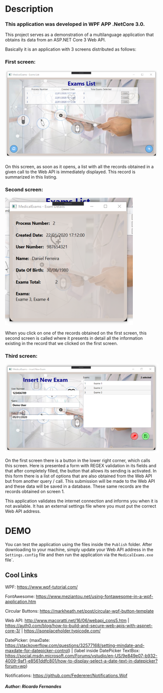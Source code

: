 # Description

### This application was developed in WPF APP .NetCore 3.0.

This project serves as a demonstration of a multilanguage application that obtains its data from an ASP.NET Core 3 Web API.

Basically it is an application with 3 screens distributed as follows:

### First screen:

![First Screen](https://github.com/rdfernandes/MedicalExams/blob/master/screen1.png)

On this screen, as soon as it opens, a list with all the records obtained in a given call to the Web API is immediately displayed. This record is summarized in this listing.

### Second screen:

![Second Screen](https://github.com/rdfernandes/MedicalExams/blob/master/screen2.png)

When you click on one of the records obtained on the first screen, this second screen is called where it presents in detail all the information existing in the record that we clicked on the first screen.

### Third screen:

![Third Screen](https://github.com/rdfernandes/MedicalExams/blob/master/screen3.png)

On the first screen there is a button in the lower right corner, which calls this screen.
Here is presented a form with REGEX validation in its fields and that after completely filled, the button that allows its sending is activated.
In this form there is a list of options that are also obtained from the Web API but from another query / call.
This submission will be made to the Web API and these data will be saved in a database.
These same records are the records obtained on screen 1.


This application validates the internet connection and informs you when it is not available.
It has an external settings file where you must put the correct Web API address.



# DEMO

You can test the application using the files inside the `Publish` folder.
After downloading to your machine, simply update your Web API address in the `Settings.config` file and then run the application via the `MedicalExams.exe` file`.



## Cool Links

WPF: https://www.wpf-tutorial.com/

FontAwesome: https://www.meziantou.net/using-fontawesome-in-a-wpf-application.htm

Circular Buttons: https://markheath.net/post/circular-wpf-button-template

Web API: http://www.macoratti.net/16/06/webapi_cons5.htm | https://auth0.com/blog/how-to-build-and-secure-web-apis-with-aspnet-core-3/ | https://jsonplaceholder.typicode.com/

DatePicker: (maxDate: https://stackoverflow.com/questions/32577168/setting-mindate-and-maxdate-for-datepicker-control) | (label inside DatePicker TextBox: https://social.msdn.microsoft.com/Forums/vstudio/en-US/9e849e07-b932-4009-9af1-e8561ddfc801/how-to-display-select-a-date-text-in-datepicker?forum=wp)

Notifications: https://github.com/Federerer/Notifications.Wpf


##### Author: Ricardo Fernandes
